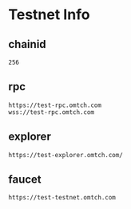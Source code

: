 # Testnet Info

## chainid
```
256
```
## rpc
```
https://test-rpc.omtch.com
wss://test-rpc.omtch.com
```

## explorer
```
https://test-explorer.omtch.com/
```

## faucet

```
https://test-testnet.omtch.com